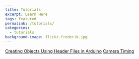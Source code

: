 ```yaml
---
title: Tutorials
excerpt: Learn Here
tags: featured
permalink: /tutorials/
categories:
  - tutorials
background-image: flickr-froderik.jpg
---
```


[Creating Objects Using Header Files in Arduino](https://pulse-3400.github.io/arduinolibrarytutorial/)
[Camera Timing](https://pulse-3400.github.io/cameratutorial/)

